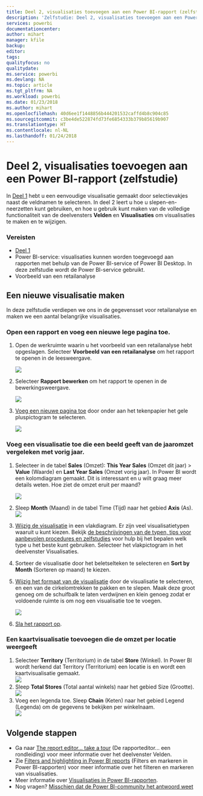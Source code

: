 ```yaml
---
title: Deel 2, visualisaties toevoegen aan een Power BI-rapport (zelfstudie)
description: 'Zelfstudie: Deel 2, visualisaties toevoegen aan een Power BI-rapport'
services: powerbi
documentationcenter: 
author: mihart
manager: kfile
backup: 
editor: 
tags: 
qualityfocus: no
qualitydate: 
ms.service: powerbi
ms.devlang: NA
ms.topic: article
ms.tgt_pltfrm: NA
ms.workload: powerbi
ms.date: 01/23/2018
ms.author: mihart
ms.openlocfilehash: 40d6ee1f1448856b444201532caffd4b8c904c85
ms.sourcegitcommit: c3be4de522874fd73fe6854333b379b85619b907
ms.translationtype: HT
ms.contentlocale: nl-NL
ms.lasthandoff: 01/24/2018
---
```

# <a name="part-2-add-visualizations-to-a-power-bi-report-tutorial"></a>Deel 2, visualisaties toevoegen aan een Power BI-rapport (zelfstudie)
In [Deel 1](power-bi-report-add-visualizations-ii.md) hebt u een eenvoudige visualisatie gemaakt door selectievakjes naast de veldnamen te selecteren.  In deel 2 leert u hoe u slepen-en-neerzetten kunt gebruiken, en hoe u gebruik kunt maken van de volledige functionaliteit van de deelvensters **Velden** en **Visualisaties** om visualisaties te maken en te wijzigen.

### <a name="prerequisites"></a>Vereisten
- [Deel 1](power-bi-report-add-visualizations-ii.md)
- Power BI-service: visualisaties kunnen worden toegevoegd aan rapporten met behulp van de Power BI-service of Power BI Desktop. In deze zelfstudie wordt de Power BI-service gebruikt. 
- Voorbeeld van een retailanalyse

## <a name="create-a-new-visualization"></a>Een nieuwe visualisatie maken
In deze zelfstudie verdiepen we ons in de gegevensset voor retailanalyse en maken we een aantal belangrijke visualisaties.

### <a name="open-a-report-and-add-a-new-blank-page"></a>Open een rapport en voeg een nieuwe lege pagina toe.
1. Open de werkruimte waarin u het voorbeeld van een retailanalyse hebt opgeslagen. Selecteer **Voorbeeld van een retailanalyse** om het rapport te openen in de leesweergave.
   
   ![](media/power-bi-report-add-visualizations-ii/power-bi-open-report.png)
2. Selecteer **Rapport bewerken** om het rapport te openen in de bewerkingsweergave.
   
   ![](media/power-bi-report-add-visualizations-ii/editreport1.png)
3. [Voeg een nieuwe pagina toe](power-bi-report-add-page.md) door onder aan het tekenpapier het gele pluspictogram te selecteren.
   
   ![](media/power-bi-report-add-visualizations-ii/pbi_addreportpage.png)

### <a name="add-a-visualization-that-looks-at-this-years-sales-compared-to-last-year"></a>Voeg een visualisatie toe die een beeld geeft van de jaaromzet vergeleken met vorig jaar.
1. Selecteer in de tabel **Sales** (Omzet): **This Year Sales** (Omzet dit jaar)  > **Value** (Waarde) en **Last Year Sales** (Omzet vorig jaar). In Power BI wordt een kolomdiagram gemaakt.  Dit is interessant en u wilt graag meer details weten. Hoe ziet de omzet eruit per maand?  
   
   ![](media/power-bi-report-add-visualizations-ii/pbi_part2_4bnew.png)
2. Sleep **Month** (Maand) in de tabel Time (Tijd) naar het gebied **Axis** (As).  
   ![](media/power-bi-report-add-visualizations-ii/pbi_part2_5newnew.png)
3. [Wijzig de visualisatie](power-bi-report-change-visualization-type.md) in een vlakdiagram.  Er zijn veel visualisatietypen waaruit u kunt kiezen. Bekijk [de beschrijvingen van de typen, tips voor aanbevolen procedures en zelfstudies](power-bi-visualization-types-for-reports-and-q-and-a.md) voor hulp bij het bepalen welk type u het beste kunt gebruiken. Selecteer het vlakpictogram in het deelvenster Visualisaties.
4. Sorteer de visualisatie door het beletselteken te selecteren en **Sort by Month** (Sorteren op maand) te kiezen.
5. [Wijzig het formaat van de visualisatie](power-bi-visualization-move-and-resize.md) door de visualisatie te selecteren, en een van de cirkelomtrekken te pakken en te slepen. Maak deze groot genoeg om de schuifbalk te laten verdwijnen en klein genoeg zodat er voldoende ruimte is om nog een visualisatie toe te voegen.
   
   ![](media/power-bi-report-add-visualizations-ii/pbi_part2_7b.png)
6. [Sla het rapport op](service-report-save.md).

### <a name="add-a-map-visualization-that-looks-at-sales-by-location"></a>Een kaartvisualisatie toevoegen die de omzet per locatie weergeeft
1. Selecteer **Territory** (Territorium) in de tabel **Store** (Winkel). In Power BI wordt herkend dat Territory (Territorium) een locatie is en wordt een kaartvisualisatie gemaakt.  
   ![](media/power-bi-report-add-visualizations-ii/pbi_part2_8newnew.png)
2. Sleep **Total Stores** (Total aantal winkels) naar het gebied Size (Grootte).  
   ![](media/power-bi-report-add-visualizations-ii/power-bi-add-visual-to-a-reportnew.png)
3. Voeg een legenda toe.  Sleep **Chain** (Keten) naar het gebied Legend (Legenda) om de gegevens te bekijken per winkelnaam.  
   ![](media/power-bi-report-add-visualizations-ii/power-bi-add-visual-to-a-report-3new.png)

## <a name="next-steps"></a>Volgende stappen
* Ga naar [The report editor... take a tour](service-the-report-editor-take-a-tour.md) (De rapporteditor... een rondleiding) voor meer informatie over het deelvenster Velden.   
* Zie [Filters and highlighting in Power BI reports](power-bi-reports-filters-and-highlighting.md) (Filters en markeren in Power BI-rapporten) voor meer informatie over het filteren en markeren van visualisaties.  
* Meer informatie over [Visualisaties in Power BI-rapporten](power-bi-report-visualizations.md).  
* Nog vragen? [Misschien dat de Power BI-community het antwoord weet](http://community.powerbi.com/)


